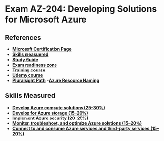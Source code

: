 # Exam AZ-204: Developing Solutions for Microsoft Azure

## References
- **[Microsoft Certification Page](https://learn.microsoft.com/en-us/certifications/exams/az-204/)**
- **[Skills measuered](AZ-204_StudyGuide_ENU_FY23Q3_v2.pdf)**
- **[Study Guide](https://learn.microsoft.com/en-gb/certifications/resources/study-guides/AZ-204)**
- **[Exam readiness zone](https://learn.microsoft.com/en-us/shows/exam-readiness-zone)**
- **[Training course](https://learn.microsoft.com/en-us/training/courses/az-204t00)**
- **[Udemy course](https://www.udemy.com/course/azure-certification-1/)**
- **[Pluralsight Path](https://app.pluralsight.com/paths/certificate/developing-solutions-for-microsoft-azure-az-204)**
-**[Azure Resource Naming](https://learn.microsoft.com/en-us/azure/cloud-adoption-framework/ready/azure-best-practices/resource-naming)**

## Skills Measured
- **[Develop Azure compute solutions (25–30%)](Compute)**
- **[Develop for Azure storage (15–20%)](Storage)**
- **[Implement Azure security (20–25%)](#)**
- **[Monitor, troubleshoot, and optimize Azure solutions (15–20%)](#)**
- **[Connect to and consume Azure services and third-party services (15–20%)](#)**